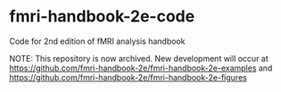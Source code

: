 # fmri-handbook-2e-code
Code for 2nd edition of fMRI analysis handbook

NOTE: This repository is now archived. New development will occur at https://github.com/fmri-handbook-2e/fmri-handbook-2e-examples and https://github.com/fmri-handbook-2e/fmri-handbook-2e-figures

